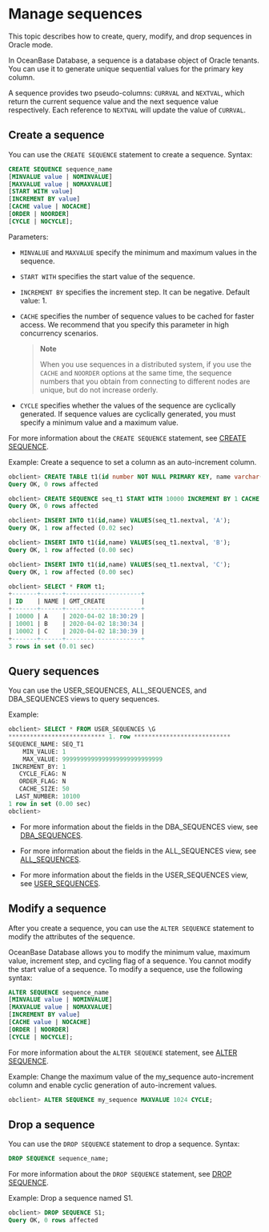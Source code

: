 # Manage sequences

This topic describes how to create, query, modify, and drop sequences in Oracle mode.

In OceanBase Database, a sequence is a database object of Oracle tenants. You can use it to generate unique sequential values for the primary key column.

A sequence provides two pseudo-columns: `CURRVAL` and `NEXTVAL`, which return the current sequence value and the next sequence value respectively. Each reference to `NEXTVAL` will update the value of `CURRVAL`.

## Create a sequence

You can use the `CREATE SEQUENCE` statement to create a sequence. Syntax:

```sql
CREATE SEQUENCE sequence_name
[MINVALUE value | NOMINVALUE]
[MAXVALUE value | NOMAXVALUE]
[START WITH value]
[INCREMENT BY value]
[CACHE value | NOCACHE]
[ORDER | NOORDER]
[CYCLE | NOCYCLE];
```

Parameters:

* `MINVALUE` and `MAXVALUE` specify the minimum and maximum values in the sequence.

* `START WITH` specifies the start value of the sequence.

* `INCREMENT BY` specifies the increment step. It can be negative. Default value: 1.

* `CACHE` specifies the number of sequence values to be cached for faster access. We recommend that you specify this parameter in high concurrency scenarios.

   > **Note**
   >
   > When you use sequences in a distributed system, if you use the `CACHE` and `NOORDER` options at the same time, the sequence numbers that you obtain from connecting to different nodes are unique, but do not increase orderly.

* `CYCLE` specifies whether the values of the sequence are cyclically generated. If sequence values are cyclically generated, you must specify a minimum value and a maximum value.

For more information about the `CREATE SEQUENCE` statement, see [CREATE SEQUENCE](../../../4.development-reference/1.sql-syntax/3.common-tenant-of-oracle-mode/9.sql-statement-of-oracle-mode/1.ddl-of-oracle-mode/22.create-sequence-of-oracle-mode.md).

Example: Create a sequence to set a column as an auto-increment column.

```sql
obclient> CREATE TABLE t1(id number NOT NULL PRIMARY KEY, name varchar(50) , gmt_create date NOT NULL DEFAULT SYSDATE);
Query OK, 0 rows affected

obclient> CREATE SEQUENCE seq_t1 START WITH 10000 INCREMENT BY 1 CACHE 50 NOCYCLE;
Query OK, 0 rows affected

obclient> INSERT INTO t1(id,name) VALUES(seq_t1.nextval, 'A');
Query OK, 1 row affected (0.02 sec)

obclient> INSERT INTO t1(id,name) VALUES(seq_t1.nextval, 'B');
Query OK, 1 row affected (0.00 sec)

obclient> INSERT INTO t1(id,name) VALUES(seq_t1.nextval, 'C');
Query OK, 1 row affected (0.00 sec)

obclient> SELECT * FROM t1;
+-------+------+---------------------+
| ID    | NAME | GMT_CREATE          |
+-------+------+---------------------+
| 10000 | A    | 2020-04-02 18:30:29 |
| 10001 | B    | 2020-04-02 18:30:34 |
| 10002 | C    | 2020-04-02 18:30:39 |
+-------+------+---------------------+
3 rows in set (0.01 sec)
```

## Query sequences

You can use the USER_SEQUENCES, ALL_SEQUENCES, and DBA_SEQUENCES views to query sequences.

Example:

```sql
obclient> SELECT * FROM USER_SEQUENCES \G
*************************** 1. row ***************************
SEQUENCE_NAME: SEQ_T1
    MIN_VALUE: 1
    MAX_VALUE: 9999999999999999999999999999
 INCREMENT_BY: 1
   CYCLE_FLAG: N
   ORDER_FLAG: N
   CACHE_SIZE: 50
  LAST_NUMBER: 10100
1 row in set (0.00 sec)
obclient>
```

* For more information about the fields in the DBA_SEQUENCES view, see [DBA_SEQUENCES](../../../5.system-reference/5.system-view-of-oracle-mode/2.dictionary-view-of-oracle-mode/98.dba_sequences-of-oracle-mode.md).

* For more information about the fields in the ALL_SEQUENCES view, see [ALL_SEQUENCES](../../../5.system-reference/5.system-overview-of-oracle-mode/2.dictionary-view-of-oracle-mode/25.all_sequences-of-oracle-mode.md).

* For more information about the fields in the USER_SEQUENCES view, see [USER_SEQUENCES](../../../5.system-reference/5.system-overview-of-oracle-mode/2.dictionary-view-of-oracle-mode/167.user_sequences-of-oracle-mode.md).

## Modify a sequence

After you create a sequence, you can use the `ALTER SEQUENCE` statement to modify the attributes of the sequence.

OceanBase Database allows you to modify the minimum value, maximum value, increment step, and cycling flag of a sequence.  You cannot modify the start value of a sequence. To modify a sequence, use the following syntax:

```sql
ALTER SEQUENCE sequence_name
[MINVALUE value | NOMINVALUE]
[MAXVALUE value | NOMAXVALUE]
[INCREMENT BY value]
[CACHE value | NOCACHE]
[ORDER | NOORDER]
[CYCLE | NOCYCLE];
```

For more information about the `ALTER SEQUENCE` statement, see [ALTER SEQUENCE](../../../4.development-reference/1.sql-syntax/3.common-tenant-of-oracle-mode/9.sql-statement-of-oracle-mode/1.ddl-of-oracle-mode/6.alter-sequence-of-oracle-mode.md).

Example: Change the maximum value of the my_sequence auto-increment column and enable cyclic generation of auto-increment values.

```sql
obclient> ALTER SEQUENCE my_sequence MAXVALUE 1024 CYCLE;
```

## Drop a sequence

You can use the `DROP SEQUENCE` statement to drop a sequence. Syntax:

```sql
DROP SEQUENCE sequence_name;
```

For more information about the `DROP SEQUENCE` statement, see [DROP SEQUENCE](../../../4.development-reference/1.sql-syntax/3.common-tenant-of-oracle-mode/9.sql-statement-of-oracle-mode/1.ddl-of-oracle-mode/37.drop-sequence-of-oracle-mode.md).

Example: Drop a sequence named S1.

```sql
obclient> DROP SEQUENCE S1;
Query OK, 0 rows affected
```
